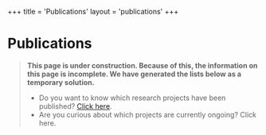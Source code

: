 +++
title = 'Publications'
layout = 'publications'
+++

# Publications

> **This page is under construction. Because of this, the information on this page is incomplete. We have generated the lists below as a temporary solution.**  
> - Do you want to know which research projects have been published? [Click here](content/en/publicationlist.md).  
> - Are you curious about which projects are currently ongoing? Click here.  
